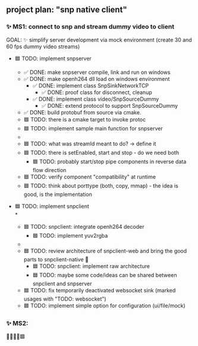 ## project plan: "snp native client"

### ✨ MS1: connect to snp and stream dummy video to client   

GOAL: ✨ simplify server development via mock environment (create 30 and 60 fps dummy video streams)

* 🟦 TODO: implement snpserver
  * ✅ DONE: make snpserver compile, link and run on windows
  * ✅ DONE: make openh264 dll load on windows environment  
    * ✅ DONE: implement class SnpSinkNetworkTCP
      * ✅ DONE: proof class for disconnect, cleanup  
    * ✅ DONE: implement class video/SnpSourceDummy  
      * ✅ DONE: extend protocol to support SnpSourceDummy 
  * ✅ DONE: build protobuf from source via cmake.
  * 🟦 TODO: there is a cmake target to invoke protoc
  * 🟦 TODO: implement sample main function for snpserver
  * 
  * 🟦 TODO: what was streamId meant to do? -> define it
  * 🟦 TODO: there is setEnabled, start and stop - do we need both
    * 🟦 TODO: probably start/stop pipe components in reverse data flow direction
  * 🟦 TODO: verify component "compatibility" at runtime
  * 🟦 TODO: think about porttype (both, copy, mmap) - the idea is good, is the implementation 
  
* 🟦 TODO: implement snpclient    
  * 
  * 🟦 TODO: snpclient: integrate openh264 decoder 
    * 🟦 TODO: implement yuv2rgba
  * 
  * 🟦 TODO: review architecture of snpclient-web and bring the good parts to snpclient-native 🚀
    * 🟦 TODO: snpclient: implement raw architecture 
    * 🟦 TODO: maybe some code/ideas can be shared between snpclient and snpserver 
  * 🟦 TODO: fix temporarily deactivated websocket sink (marked usages with "TODO: websocket")
  * 🟦 TODO: implement simple option for configuration (ui/file/mock)  

### ✨ MS2:

🔲✅❎❌🟩